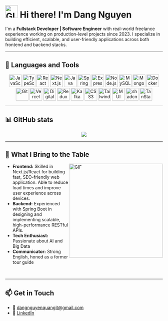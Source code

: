 <h1>
      <img src="https://user-images.githubusercontent.com/74038190/214644152-52f47eb3-5e31-4f47-8758-05c9468d5596.gif" width="40" alt="GIF" />
      <b>Hi there! I'm Dang Nguyen</b>
</h1>

I'm a **Fullstack Developer | Software Engineer** with real-world freelance experience working on production-level projects since 2023. I specialize in building efficient, scalable, and user-friendly applications across both frontend and backend stacks.

---

## 🧰 Languages and Tools

<p align="center">
  <img src="https://cdn.jsdelivr.net/gh/devicons/devicon/icons/javascript/javascript-original.svg" height="40" alt="JavaScript"/>
  <img src="https://cdn.jsdelivr.net/gh/devicons/devicon/icons/typescript/typescript-original.svg" height="40" alt="TypeScript"/>
  <img src="https://cdn.jsdelivr.net/gh/devicons/devicon/icons/react/react-original.svg" height="40" alt="React"/>
  <img src="https://cdn.jsdelivr.net/gh/devicons/devicon/icons/nextjs/nextjs-original.svg" height="40" alt="Next.js"/>
  <img src="https://cdn.jsdelivr.net/gh/devicons/devicon/icons/java/java-original.svg" height="40" alt="Java"/>
  <img src="https://cdn.jsdelivr.net/gh/devicons/devicon/icons/spring/spring-original.svg" height="40" alt="Spring Boot"/>
  <img src="https://cdn.jsdelivr.net/gh/devicons/devicon/icons/express/express-original.svg" height="40" alt="Express.js"/>
  <img src="https://cdn.jsdelivr.net/gh/devicons/devicon/icons/nodejs/nodejs-original.svg" height="40" alt="Node.js"/>
  <img src="https://cdn.jsdelivr.net/gh/devicons/devicon/icons/mysql/mysql-original.svg" height="40" alt="MySQL"/>
  <img src="https://cdn.jsdelivr.net/gh/devicons/devicon/icons/mongodb/mongodb-original.svg" height="40" alt="MongoDB"/>
  <img src="https://cdn.jsdelivr.net/gh/devicons/devicon/icons/docker/docker-original.svg" height="40" alt="Docker"/>
  <img src="https://cdn.jsdelivr.net/gh/devicons/devicon/icons/git/git-original.svg" height="40" alt="Git"/>
  <img src="https://cdn.jsdelivr.net/gh/devicons/devicon/icons/vercel/vercel-original.svg" height="40" alt="Vercel"/>
  <img src="https://cdn.jsdelivr.net/gh/devicons/devicon/icons/digitalocean/digitalocean-original.svg" height="40" alt="DigitalOcean"/>
  <img src="https://cdn.jsdelivr.net/gh/devicons/devicon/icons/redux/redux-original.svg" height="40" alt="Redux"/>
  <img src="https://cdn.jsdelivr.net/gh/devicons/devicon/icons/apachekafka/apachekafka-original.svg" height="40" alt="Kafka"/>
  <img src="https://cdn.jsdelivr.net/gh/devicons/devicon/icons/css3/css3-original.svg" height="40" alt="CSS3"/>
  <img src="https://upload.wikimedia.org/wikipedia/commons/d/d5/Tailwind_CSS_Logo.svg" height="40" alt="Tailwind CSS"/>
  <img src="https://raw.githubusercontent.com/mui/material-ui/master/docs/public/static/logo.svg" height="40" alt="MUI"/>
  <img src="https://avatars.githubusercontent.com/u/139895814?s=200&v=4" height="40" alt="shadcn/ui"/>
  <img src="https://logo.synthfinance.com/tanstack.com" height="40" alt="TanStack"/>
</p>


---

## 📊 GitHub stats

<div align="center">
  <img src="https://github-readme-stats.vercel.app/api?username=dangnguyenquang&show_icons=true&theme=tokyonight&include_all_commits=true&rank_icon=github&theme=transparent&bg_color=00000000" />
</div>

---

<h2>🚀 What I Bring to the Table</h2>
<p dir="auto">
  <img src="https://media4.giphy.com/media/v1.Y2lkPTc5MGI3NjExMGptM2NrZ2k5YnNmYXN0NWFiNmFveXloYTh0dWtmc3Jrd2JzN255biZlcD12MV9pbnRlcm5hbF9naWZfYnlfaWQmY3Q9Zw/QNFhOolVeCzPQ2Mx85/giphy.gif" alt="GIF" width="300" align="right" />
</p>

<ul dir="auto">
  <li><b>Frontend:</b> Skilled in Next.js/React for building fast, SEO-friendly web application. Able to reduce load times and improve user experience across devices.</li>
  <li><b>Backend:</b> Experienced with Spring Boot in designing and implementing scalable, high-performance RESTful APIs.</li>
  <li><b>Tech Enthusiast:</b> Passionate about AI and Big Data</li>
  <li><b>Communicator:</b> Strong English, honed as a former tour guide</li>
</ul>
<br>

---

## 📫 Get in Touch

[//]: <> (- 🌐 [My portfolio])
- 📧 dangnguyenquangit@gmail.com
- 💼 [LinkedIn](www.linkedin.com/in/kdekiller)
